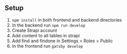 ## Setup 

1. `npm install` in both frontend and backend directories
2. In the backend run `npm run develop`
3. Create Strapi account
4. Add content to all tables in strapi
5. Add find and findone in Settings > Roles > Public
7. In the frontend run `gatsby develop`

